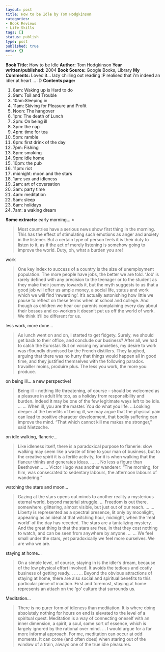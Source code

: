 ```yaml
---
layout: post
title: How to be Idle by Tom Hodgkinson
categories:
- Book Reviews
- Life Skills
tags: []
status: publish
type: post
published: true
meta: {}
---
```

**Book Title:** How to be Idle **Author:** Tom Hodgkinson **Year written/published:** 2004 **Book Source:** Google Books, Library **My Comments:** Loved it... lazy chilling out reading :P realised that i'm indeed an idler at heart ... :D **Contents page:**
1. 8am: Waking up is Hard to do
2. 9am: Toil and Trouble
3. 10am:Sleeping in
4. 11am: Skiving for Pleasure and Profit
5. Noon: The hangover
6. 1pm: The death of Lunch
7. 2pm: On being ill
8. 3pm: the nap
9. 4pm: time for tea
10. 5pm: ramble
11. 6pm: first drink of the day
12. 7pm: Fishing
13. 8pm: smoking
14. 9pm: idle home
15. 10pm: the pub
16. 11pm: riot
17. midnight: moon and the stars
18. 1am: sex and idleness
19. 2am: art of coversation
20. 3am: party time
21. 4am: meditation
22. 5am: sleep
23. 6am: holidays
24. 7am: a waking dream

**Some extracts:** early morning... >  

> Most countries have a serious news show first thing in the morning. This has the effect of stimulating such emotions as anger and anxiety in the listener. But a certain type of person feels it is their duty to listen to it, as if the act of merely listening is somehow going to improve the world. Duty, oh, what a burden you are!

work

>  

> One key index to success of a country is the size of unemployment population. The more people have jobs, the better we are told. ‘Job’ is rarely defined with any precision to the teenager or to the student as they make their journey towards it, but the myth suggests to us that a good job will offer us ample money, a social life, status and work which we will find ‘rewarding’. It’s actually astonishing how little we pause to reflect on these terms when at school and college. And though as children we hear our parents complaining every day about their bosses and co-workers it doesn’t put us off the world of work. We think it’ll be different for us.

less work, more done…

>  

> As lunch went on and on, I started to get fidgety. Surely, we should get back to their office, and conclude our business? After all, we had to catch the Eurostar. But on voicing my anxieties, my desire to work was r9oundly dismissed by the French distillers. They laughed, arguing that there was no hurry that things would happen all in good time, and they justified themselves with the following paradox. travailler moins, produire plus. The less you work, the more you produce.

on being ill… a new perspective!

>  

> Being ill – nothing life threatening, of course – should be welcomed as a pleasure in adult life too, as a holiday from responsibility and burden. Indeed it may be one of the few legitimate ways left to be idle. … … When ill, you are the master. You do what you life. …Looking deeper at the benefits of being ill, we may argue that the physical pain can lead to positive character development, that bodily suffering can improve the mind. “That which cannot kill me makes me stronger,” said Nietzsche.

on idle walking, flanerie…

>  

> Like idleness itself, there is a paradoxical purpose to flanerie: slow walking may seem like a waste of time to your man of business, but to the creative spirit it is a fertile activity, for it is when walking that the flaneur thinks and generates ideas. … … No less a figure than Beethoven… … Victor Hugo was another wanderer: “The morning, for him, was consecrated to sedentary labours, the afternoon labours of wandering.”

watching the stars and moon...

>  

> Gazing at the stars opens out minds to another reality a mysterious eternal world, beyond material struggle. … Freedom is out there, somewhere, glittering, almost visible, but just out of our reach. … … Liberty is represented as a spectral presence, lit only by moonlight, appearing as an ideal at that witching hour, midnight, when the ‘real world’ of the day has receded. The stars are a tantalizing mystery. And the great thing is that the stars are free, in that they cost nothing to watch, and can be seen from anywhere by anyone. … … We feel small under the stars, yet paradoxically we feel more ourselves. We are who we are.

staying at home...

>  

> On a simple level, of course, staying in is the idler’s dream, because of the low physical effort involved. It avoids the tedious and costly business of getting ready… … … Beyond the obvious attractions of staying at home, there are also social and spiritual benefits to this particular piece of inaction. First and foremost, staying at home represents an attach on the ‘go’ culture that surrounds us.

Meditation...

>  

> There is no purer form of idleness than meditation. It is where doing absolutely nothing for hours on end is elevated to the level of a spiritual quest. Meditation is a way of connecting oneself with an inner dimension, a spirit, a soul, some sort of essence, which is largely ignored by the rational over mind. … I would argue for a far more informal approach. For me, meditation can occur at odd moments. It can come (and often does) when staring out of the window of a train, always one of the true idle pleasures.

